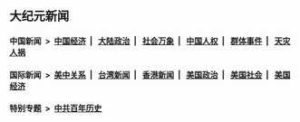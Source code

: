 ## 大纪元新闻

#### 中国新闻 &nbsp;>&nbsp; [中国经济](indexes/ncid283/README.md?10170045) &nbsp;| &nbsp; [大陆政治](indexes/ncid277/README.md?10170045) &nbsp;| &nbsp; [社会万象](indexes/ncid282/README.md?10170045) &nbsp;| &nbsp; [中国人权](indexes/ncid278/README.md?10170045) &nbsp;| &nbsp; [群体事件](indexes/ncid279/README.md?10170045) &nbsp;| &nbsp; [天灾人祸](indexes/ncid280/README.md?10170045)

#### 国际新闻 &nbsp;>&nbsp; [美中关系](indexes/nf1412576/README.md?10170045) &nbsp;| &nbsp; [台湾新闻](indexes/ncid1349361/README.md?10170045) &nbsp;| &nbsp; [香港新闻](indexes/ncid1349362/README.md?10170045) &nbsp;| &nbsp; [美国政治](indexes/ncid1078159/README.md?10170045) &nbsp;| &nbsp; [美国社会](indexes/ncid1078160/README.md?10170045) &nbsp;| &nbsp; [美国经济](indexes/ncid1078158/README.md?10170045)

#### 特别专题 &nbsp;>&nbsp; [中共百年历史](https://github.com/epoch-news/epoch-special/blob/master/README.md?10170045)  
